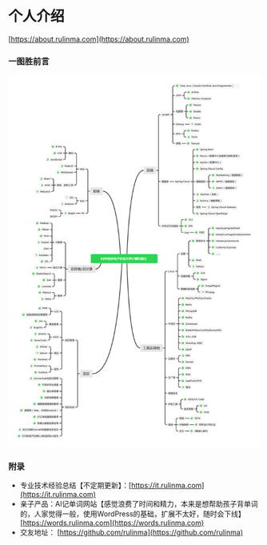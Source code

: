 # 个人介绍

[https://about.rulinma.com](https://about.rulinma.com)

### 一图胜前言

<img src=".gitbook/assets/cv.png" alt="introduction" data-size="original">

### 附录

* 专业技术经验总结【不定期更新】：[https://it.rulinma.com](https://it.rulinma.com)
* 亲子产品：AI记单词网站【感觉浪费了时间和精力，本来是想帮助孩子背单词的，人家觉得一般，使用WordPress的基础，扩展不太好，随时会下线】 [https://words.rulinma.com](https://words.rulinma.com)
* 交友地址： [https://github.com/rulinma](https://github.com/rulinma)
